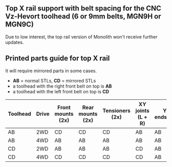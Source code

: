 ## Top X rail support with belt spacing for the CNC Vz-Hevort toolhead (6 or 9mm belts, MGN9H or MGN9C)

Due to low interest, the top rail version of Monolith won't receive further updates.

## Printed parts guide for top X rail

It will require mirrored parts in some cases.

- **AB** = normal STLs, **CD** = mirrored STLs
- a toolhead with the right front belt on top is **AB**
- a toolhead with the left front belt on top is **CD**

|Toolhead|Drive|Front mounts (2x)|Rear mounts (2x)|Tensioners (2x)|XY joints (L + R)|Y endstop|
|---|---|---|---|---|---|---|
|AB|2WD|CD|CD|CD|AB|AB|
|AB|4WD|AB|AB|AB|AB|AB|
|CD|2WD|AB|AB|AB|CD|AB|
|CD|4WD|CD|CD|CD|CD|AB|
